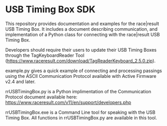 # USB Timing Box SDK

This repository provides documentation and examples for the race|result USB Timing Box. It includes a document describing communication, and implementation of a Python class for connecting with the race|result USB Timing Box.

Developers should require their users to update their USB Timing Boxes through the TagKeyboardReader Tool (https://www.raceresult.com/download/TagReaderKeyboard_2.5.0.zip).

example.py gives a quick example of connecting and processing passings using the ASCII Communication Protocol available with Active Firmware v2.4 and later.

rrUSBTimingBox.py is a Python implimentation of the Communication Protocol document available here: https://www.raceresult.com/v11/en/support/developers.php

rrUSBTimingBox.exe is a Command Line tool for speaking with the USB Timing Box. All functions in rrUSBTimingBox.py are available in this tool.
